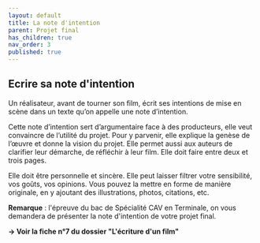 ```yaml
---
layout: default
title: La note d'intention
parent: Projet final
has_children: true
nav_order: 3
published: true
---
```

## Ecrire sa note d'intention

Un réalisateur, avant de tourner son film, écrit ses intentions de mise en scène dans un texte qu’on appelle une note d’intention. 

Cette note d’intention sert d’argumentaire face à des producteurs, elle veut convaincre de l’utilité du projet. Pour y parvenir, elle explique la genèse de l’œuvre et donne la vision du projet. 
Elle permet aussi aux auteurs de clarifier leur démarche, de réfléchir à leur film.
Elle doit faire entre deux et trois pages. 

Elle doit être personnelle et sincère. Elle peut laisser filtrer votre sensibilité, vos goûts, vos opinions. Vous pouvez la mettre en forme de manière originale, en y ajoutant des illustrations, photos, citations, etc.

**Remarque** : l'épreuve du bac de Spécialité CAV en Terminale, on vous demandera de présenter la note d'intention de votre projet final.

**→ Voir la fiche n°7 du dossier "L'écriture d'un film"**